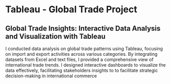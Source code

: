 # Tableau - Global Trade Project
## Global Trade Insights: Interactive Data Analysis and Visualization with Tableau

I conducted data analysis on global trade patterns using Tableau, focusing on import and export activities across various categories. By integrating datasets from Excel and text files, 
I provided a comprehensive view of international trade trends. I designed interactive dashboards to visualize the data effectively, facilitating stakeholders insights to to facilitate strategic decision-making in international commerce

